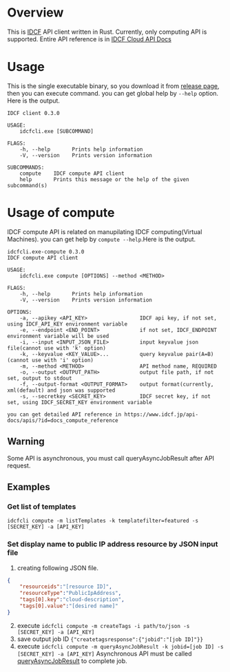 # Overview

This is [IDCF](https://www.idcf.jp) API client written in Rust.
Currently, only computing API is supported.
Entire API reference is in [IDCF Cloud API Docs](https://www.idcf.jp/api-docs/)

# Usage

This is the single executable binary, so you download it from [release page](https://github.com/itn3000/idcfcli/releases), then you can execute command.
you can get global help by `--help` option. Here is the output.

```
IDCF client 0.3.0

USAGE:
    idcfcli.exe [SUBCOMMAND]

FLAGS:
    -h, --help       Prints help information
    -V, --version    Prints version information

SUBCOMMANDS:
    compute    IDCF compute API client
    help       Prints this message or the help of the given subcommand(s)
```

# Usage of compute

IDCF compute API is related on manupilating IDCF computing(Virtual Machines).
you can get help by `compute --help`.Here is the output.

```
idcfcli.exe-compute 0.3.0
IDCF compute API client

USAGE:
    idcfcli.exe compute [OPTIONS] --method <METHOD>

FLAGS:
    -h, --help       Prints help information
    -V, --version    Prints version information

OPTIONS:
    -a, --apikey <API_KEY>                 IDCF api key, if not set, using IDCF_API_KEY environment variable
    -e, --endpoint <END_POINT>             if not set, IDCF_ENDPOINT environment variable will be used
    -i, --input <INPUT_JSON_FILE>          input keyvalue json file(cannot use with 'k' option)
    -k, --keyvalue <KEY_VALUE>...          query keyvalue pair(A=B)(cannot use with 'i' option)
    -m, --method <METHOD>                  API method name, REQUIRED
    -o, --output <OUTPUT_PATH>             output file path, if not set, output to stdout
    -f, --output-format <OUTPUT_FORMAT>    output format(currently, xml(default) and json was supported
    -s, --secretkey <SECRET_KEY>           IDCF secret key, if not set, using IDCF_SECRET_KEY environment variable

you can get detailed API reference in https://www.idcf.jp/api-docs/apis/?id=docs_compute_reference
```

## Warning

Some API is asynchronous, you must call queryAsyncJobResult after API request.

## Examples

### Get list of templates

`idcfcli compute -m listTemplates -k templatefilter=featured -s [SECRET_KEY] -a [API_KEY]`

### Set display name to public IP address resource by JSON input file

1. creating following JSON file.
```json
{
    "resourceids":"[resource ID]",
    "resourceType":"PublicIpAddress",
    "tags[0].key":"cloud-description",
    "tags[0].value":"[desired name]"
}
```
2. execute `idcfcli compute -m createTags -i path/to/json -s [SECRET_KEY] -a [API_KEY]`
3. save output job ID
    `{"createtagsresponse":{"jobid":"[job ID]"}}`
4. execute `idcfcli compute -m queryAsyncJobResult -k jobid=[job ID] -s [SECRET_KEY] -a [API_KEY]`
    Asynchronous API must be called [queryAsyncJobResult](https://cloudstack.apache.org/api/apidocs-4.8/user/queryAsyncJobResult.html) to complete job.

